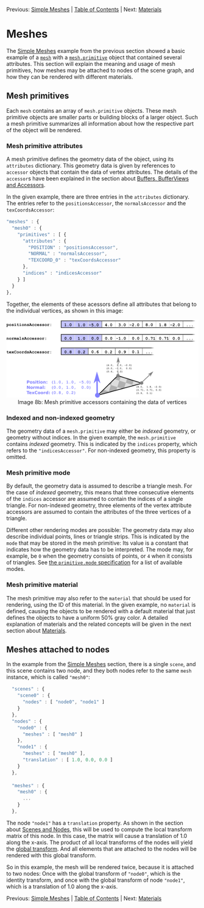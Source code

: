 Previous: [Simple Meshes](gltfTutorial_008_SimpleMeshes.md) | [Table of Contents](README.md) | Next: [Materials](gltfTutorial_010_Materials.md)

# Meshes

The [Simple Meshes](gltfTutorial_008_SimpleMeshes.md) example from the previous section showed a basic example of a [`mesh`](https://github.com/KhronosGroup/glTF/tree/master/specification#reference-mesh) with a [`mesh.primitive`](https://github.com/KhronosGroup/glTF/tree/master/specification#reference-mesh.primitive) object that contained several attributes. This section will explain the meaning and usage of mesh primitives, how meshes may be attached to nodes of the scene graph, and how they can be rendered with different materials.


## Mesh primitives 

Each `mesh` contains an array of `mesh.primitive` objects. These mesh primitive objects are smaller parts or building blocks of a larger object. Such a mesh primitive summarizes all information about how the respective part of the object will be rendered.


### Mesh primitive attributes

A mesh primitive defines the geometry data of the object, using its `attributes` dictionary. This geometry data is given by references to `accessor` objects that contain the data of vertex attributes. The details of the `accessor`s have been explained in the section about [Buffers, BufferViews and Accessors](gltfTutorial_005_BuffersBufferViewsAccessors.md).

In the given example, there are three entries in the `attributes` dictionary. The entries refer to the `positionsAccessor`, the `normalsAccessor` and the `texCoordsAccessor`:

```javascript
"meshes" : {
  "mesh0" : {
    "primitives" : [ {
      "attributes" : {
        "POSITION" : "positionsAccessor",
        "NORMAL" : "normalsAccessor",
        "TEXCOORD_0" : "texCoordsAccessor"
      },
      "indices" : "indicesAccessor"
    } ]
  }
},
```

Together, the elements of these acessors define all attributes that belong to the individual vertices, as shown in this image:

<p align="center">
<img src="images/meshPrimitiveAttributes.png" /><br>
<a name="meshPrimitiveAttributes-png"></a>Image 8b: Mesh primitive accessors containing the data of vertices
</p>


### Indexed and non-indexed geometry

The geometry data of a `mesh.primitive` may either be *indexed* geometry, or geometry without indices. In the given example, the `mesh.primitive` contains *indexed* geometry. This is indicated by the `indices` property, which refers to the `"indicesAccessor"`. For non-indexed geometry, this property is omitted.


### Mesh primitive mode  

By default, the geometry data is assumed to describe a triangle mesh. For the case of *indexed* geometry, this means that three consecutive elements of the `indices` accessor are assumed to contain the indices of a single triangle. For non-indexed geometry, three elements of the vertex attribute accessors are assumed to contain the attributes of the three vertices of a triangle.

Different other rendering modes are possible: The geometry data may also describe individual points, lines or triangle strips. This is indicated by the `mode` that may be stored in the mesh primitive: Its value is a constant that indicates how the geometry data has to be interpreted. The mode may, for example, be `0` when the geometry consists of points, or `4` when it consists of triangles. See [the `primitive.mode` specification](https://github.com/KhronosGroup/glTF/tree/master/specification#primitivemode) for a list of available modes.

### Mesh primitive material

The mesh primitive may also refer to the `material` that should be used for rendering, using the ID of this material. In the given example, no `material` is defined, causing the objects to be rendered with a default material that just defines the objects to have a uniform 50% gray color. A detailed explanation of materials and the related concepts will be given in the next section about [Materials](gltfTutorial_010_Materials.md).


## Meshes attached to nodes

In the example from the [Simple Meshes](gltfTutorial_008_SimpleMeshes.md) section, there is a single `scene`, and this scene contains two node, and they both nodes refer to the same `mesh` instance, which is called `"mesh0"`:

```javascript
  "scenes" : {
    "scene0" : {
      "nodes" : [ "node0", "node1" ]
    }
  },
  "nodes" : {
    "node0" : {
      "meshes" : [ "mesh0" ]
    },
    "node1" : {
      "meshes" : [ "mesh0" ],
      "translation" : [ 1.0, 0.0, 0.0 ]
    }
  },

  "meshes" : {
    "mesh0" : {
      ...
    }
  },
```

The node `"node1"` has a `translation` property. As shown in the section about [Scenes and Nodes](gltfTutorial_004_ScenesNodes.md), this will be used to compute the local transform matrix of this node. In this case, the matrix will cause a translation of 1.0 along the x-axis. The product of all local transforms of the nodes will yield the [global transform](gltfTutorial_004_ScenesNodes.md#global-transforms-of-nodes). And all elements that are attached to the nodes will be rendered with this global transform.

So in this example, the mesh will be rendered twice, because it is attached to two nodes: Once with the global transform of `"node0"`, which is the identity transform, and once with the global transform of node `"node1"`, which is a translation of 1.0 along the x-axis.



Previous: [Simple Meshes](gltfTutorial_008_SimpleMeshes.md) | [Table of Contents](README.md) | Next: [Materials](gltfTutorial_010_Materials.md)

